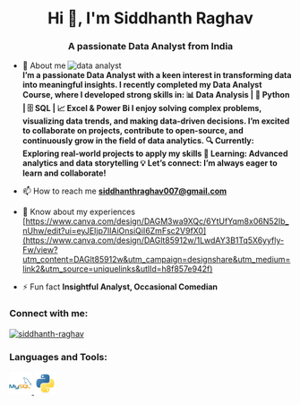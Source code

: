 <h1 align="center">Hi 👋, I'm Siddhanth Raghav</h1>
<h3 align="center">A passionate Data Analyst from India</h3>

<img align ="right" alt = "data analyst" width = "400" src= "https://www.bing.com/th/id/OGC.717749877f785fa608cd10af5ec689ce?pid=1.7&rurl=https%3a%2f%2fblog.thecenterforsalesstrategy.com%2fhs-fs%2fhubfs%2fanalytics.gif%3fwidth%3d600%26name%3danalytics.gif&ehk=fEqwkJR4MDIUWE%2fdf89TbR3kdlwkKGUwuk8xdg6wtVA%3d ">

- 💬 About me **I’m a passionate Data Analyst with a keen interest in transforming data into meaningful insights. I recently completed my Data Analyst Course, where I developed strong skills in: 📊 Data Analysis | 🐍 Python | 🗄️ SQL | 📈 Excel & Power Bi I enjoy solving complex problems, visualizing data trends, and making data-driven decisions. I’m excited to collaborate on projects, contribute to open-source, and continuously grow in the field of data analytics. 🔍 Currently: Exploring real-world projects to apply my skills 🌱 Learning: Advanced analytics and data storytelling 💡 Let’s connect: I’m always eager to learn and collaborate!**
  

- 📫 How to reach me **siddhanthraghav007@gmail.com**

- 📄 Know about my experiences [https://www.canva.com/design/DAGM3wa9XQc/6YtUfYqm8x06N52Ib_nUhw/edit?ui=eyJEIjp7IlAiOnsiQiI6ZmFsc2V9fX0](https://www.canva.com/design/DAGlt85912w/1LwdAY3B1Tq5X6yyfly-Fw/view?utm_content=DAGlt85912w&utm_campaign=designshare&utm_medium=link2&utm_source=uniquelinks&utlId=h8f857e942f)

- ⚡ Fun fact **Insightful Analyst, Occasional Comedian**
 
<h3 align="left">Connect with me:</h3>
<p align="left">
<a href="https://linkedin.com/in/siddhanth-raghav" target="blank"><img align="center" src="https://raw.githubusercontent.com/rahuldkjain/github-profile-readme-generator/master/src/images/icons/Social/linked-in-alt.svg" alt="siddhanth-raghav" height="30" width="40" /></a>
</p>

<h3 align="left">Languages and Tools:</h3>
<p align="left"> <a href="https://www.mysql.com/" target="_blank" rel="noreferrer"> <img src="https://raw.githubusercontent.com/devicons/devicon/master/icons/mysql/mysql-original-wordmark.svg" alt="mysql" width="40" height="40"/> </a> <a href="https://www.python.org" target="_blank" rel="noreferrer"> <img src="https://raw.githubusercontent.com/devicons/devicon/master/icons/python/python-original.svg" alt="python" width="40" height="40"/> </a> </p>



	
